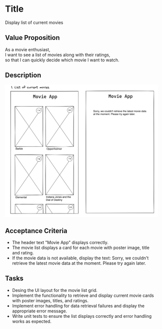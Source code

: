 # Title

Display list of current movies

## Value Proposition

As a movie enthusiast, <br>
I want to see a list of movies along with their ratings,<br>
so that I can quickly decide which movie I want to watch. <br>

## Description

![wireframe](./assets/scribble-movie-list.png)

## Acceptance Criteria

- The header text "Movie App" displays correctly.
- The movie list displays a card for each movie with poster image, title and rating.
- If the movie data is not available, display the text: Sorry, we couldn't retrieve the latest movie data at the moment. Please try again later.

## Tasks

- Desing the UI layout for the movie list grid.
- Implement the functionality to retrieve and display current movie cards with poster images, titles, and ratings.
- Implement error handling for data retrieval failures and display the appropriate error message.
- Write unit tests to ensure the list displays correctly and error handling works as expected.
